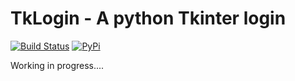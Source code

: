 # TkLogin - A python Tkinter login

[![Build Status](https://travis-ci.com/carmelosammarco/TkLogin.svg?branch=master)](https://travis-ci.com/carmelosammarco/TkLogin)  [![PyPi](https://img.shields.io/badge/PyPi-Project-yellow.svg)](https://pypi.org/project/TkLogin/)

Working in progress....

